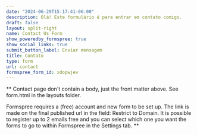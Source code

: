 ```yaml
---
date: "2024-06-29T15:17:41-06:00"
description: Olá! Este formulário é para entrar em contato comigo.
draft: false
layout: split-right
name: Contact Us Form
show_poweredby_formspree: true
show_social_links: true
submit_button_label: Enviar mensagem
title: Contato
type: form
url: contact
formspree_form_id: xdopwjev
---
```


** Contact page don't contain a body, just the front matter above.
See form.html in the layouts folder.

Formspree requires a (free) account and new form to be set up. The link is made on the final published url in the field: Restrict to Domain. It is possible to register up to 2 emails free and you can select which one you want the forms to go to within Formspree in the Settings tab.
**
